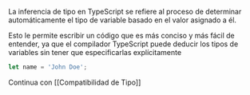 La inferencia de tipo en TypeScript se refiere al proceso de determinar automáticamente el tipo de variable basado en el valor asignado a él. 

Esto le permite escribir un código que es más conciso y más fácil de entender, ya que el compilador TypeScript puede deducir los tipos de variables sin tener que especificarlas explícitamente

```ts
let name = 'John Doe';
```


Continua con [[Compatibilidad de Tipo]]

